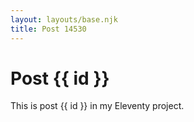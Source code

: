 ```yaml
---
layout: layouts/base.njk
title: Post 14530
---
```


# Post {{ id }}

This is post {{ id }} in my Eleventy project.
